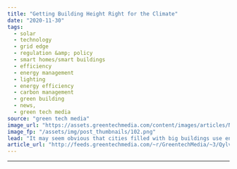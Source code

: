 ```yaml
---
title: "Getting Building Height Right for the Climate"
date: "2020-11-30"
tags: 
  - solar
  - technology
  - grid edge
  - regulation &amp; policy
  - smart homes/smart buildings
  - efficiency
  - energy management
  - lighting
  - energy efficiency
  - carbon management
  - green building
  - news,
  - green tech media
source: "green tech media"
image_url: "https://assets.greentechmedia.com/content/images/articles/New_York_Manhattan_Skyline_XL_Pixabay.jpg"
image_fp: "/assets/img/post_thumbnails/102.png"
lead: "It may seem obvious that cities filled with big buildings use energy more efficiently than dispersed suburban landscapes, and that newer, taller buildings are more energy-efficient than older, squatter structures. People widely understand that New Yo ..."
article_url: "http://feeds.greentechmedia.com/~r/GreentechMedia/~3/QylvGJawHNg/getting-building-height-right-for-the-climate"
---
```


---
